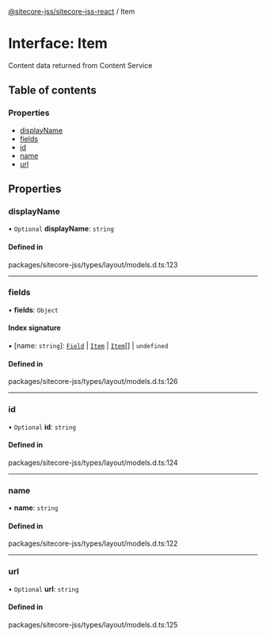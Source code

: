 [@sitecore-jss/sitecore-jss-react](../README.md) / Item

# Interface: Item

Content data returned from Content Service

## Table of contents

### Properties

- [displayName](Item.md#displayname)
- [fields](Item.md#fields)
- [id](Item.md#id)
- [name](Item.md#name)
- [url](Item.md#url)

## Properties

### displayName

• `Optional` **displayName**: `string`

#### Defined in

packages/sitecore-jss/types/layout/models.d.ts:123

___

### fields

• **fields**: `Object`

#### Index signature

▪ [name: `string`]: [`Field`](Field.md) \| [`Item`](Item.md) \| [`Item`](Item.md)[] \| `undefined`

#### Defined in

packages/sitecore-jss/types/layout/models.d.ts:126

___

### id

• `Optional` **id**: `string`

#### Defined in

packages/sitecore-jss/types/layout/models.d.ts:124

___

### name

• **name**: `string`

#### Defined in

packages/sitecore-jss/types/layout/models.d.ts:122

___

### url

• `Optional` **url**: `string`

#### Defined in

packages/sitecore-jss/types/layout/models.d.ts:125
